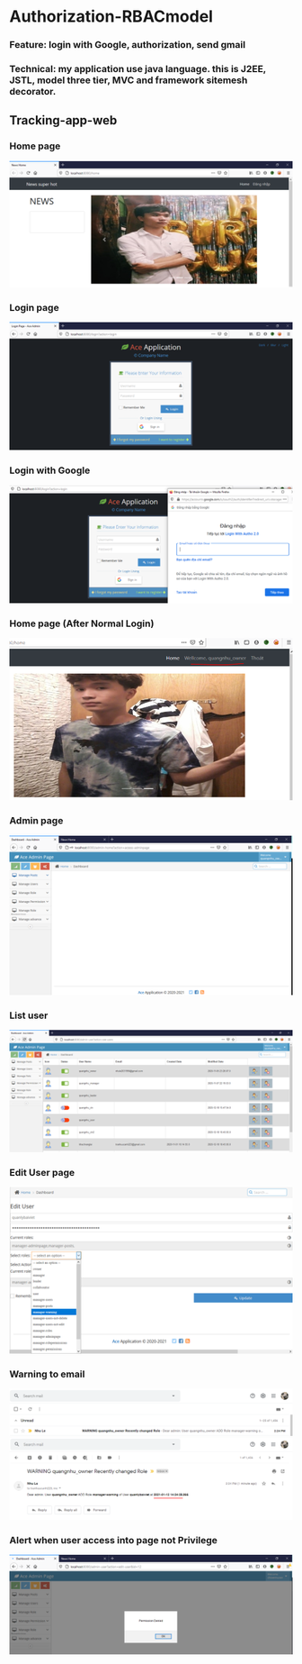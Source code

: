 # Authorization-RBACmodel

### Feature: login with Google, authorization, send gmail

### Technical: my application use java language. this is J2EE, JSTL, model three tier, MVC and framework sitemesh decorator.

## Tracking-app-web
### Home page
![](mockup/HomePage.PNG)

### Login page
![](mockup/LoginPage.PNG)

### Login with Google
![](mockup/LoginWithGoogle.PNG)

### Home page (After Normal Login)
![](mockup/AfterLogin.PNG)

### Admin page
![](mockup/AdminPage.PNG)

### List user
![](mockup/manageruser.PNG)

### Edit User page
![](mockup/PageEditUser.png)

### Warning to email
![](mockup/Warningtoemail.PNG)
![](mockup/WarningSuccess.PNG)

### Alert when user access into page not Privilege
![](mockup/UsePermissionNotAllow.PNG)
